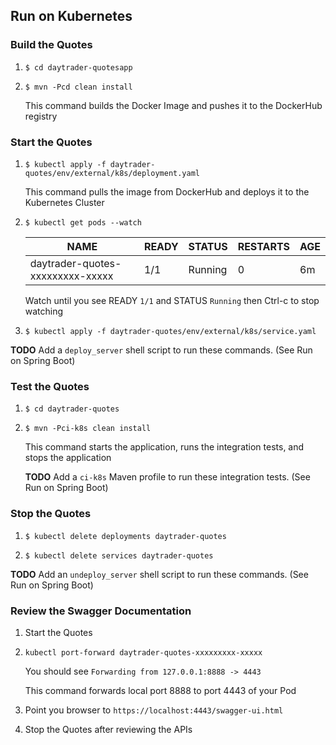 
## Run on Kubernetes

### Build the Quotes

1.  `$ cd daytrader-quotesapp`

2.  `$ mvn -Pcd clean install`

    This command builds the Docker Image and pushes it to the DockerHub registry

### Start the Quotes

1.  `$ kubectl apply -f daytrader-quotes/env/external/k8s/deployment.yaml`

    This command pulls the image from DockerHub and deploys it to the Kubernetes Cluster
    
2.  `$ kubectl get pods --watch`
    
    NAME | READY | STATUS | RESTARTS | AGE
    ---- | ----- | ------ | -------- | ---
    daytrader-quotes-xxxxxxxxx-xxxxx | 1/1 | Running | 0 | 6m
    
    Watch until you see READY `1/1` and STATUS `Running` then Ctrl-c to stop watching
    
3.  `$ kubectl apply -f daytrader-quotes/env/external/k8s/service.yaml`

**TODO** Add a `deploy_server` shell script to run these commands. (See Run on Spring Boot)

### Test the Quotes
                                   
1.  `$ cd daytrader-quotes`

2.  `$ mvn -Pci-k8s clean install`

    This command starts the application, runs the integration tests, and stops the application

    **TODO** Add a `ci-k8s` Maven profile to run these integration tests. (See Run on Spring Boot)
    
### Stop the Quotes

1.  `$ kubectl delete deployments daytrader-quotes`

2.  `$ kubectl delete services daytrader-quotes`

**TODO** Add an `undeploy_server` shell script to run these commands. (See Run on Spring Boot)

### Review the Swagger Documentation

1.  Start the Quotes

2.  `kubectl port-forward daytrader-quotes-xxxxxxxxx-xxxxx`

    You should see `Forwarding from 127.0.0.1:8888 -> 4443`
    
    This command forwards local port 8888 to port 4443 of your Pod

3.  Point you browser to `https://localhost:4443/swagger-ui.html`

4.  Stop the Quotes after reviewing the APIs


